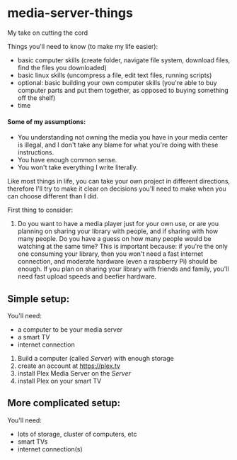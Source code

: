 # media-server-things
My take on cutting the cord


Things you'll need to know (to make my life easier):

- basic computer skills (create folder, navigate file system, download files, find the files you downloaded)
- basic linux skills (uncompress a file, edit text files, running scripts)
- optional: basic building your own computer skills (you're able to buy computer parts and put them together, as opposed to buying something off the shelf)
- time

#### Some of my assumptions:
- You understanding not owning the media you have in your media center is illegal, and I don't take any blame for what you're doing with these instructions.
- You have enough common sense.
- You won't take everything I write literally.


Like most things in life, you can take your own project in different directions, therefore I'll try to make it clear on decisions you'll need to make when you can choose different than I did.

First thing to consider:
1) Do you want to have a media player just for your own use, or are you planning on sharing your library with people, and if sharing with how many people. Do you have a guess on how many people would be watching at the same time?
This is important because: if you're the only one consuming your library, then you won't need a fast internet connection, and moderate hardware (even a raspberry Pi) should be enough.
If you plan on sharing your library with friends and family, you'll need fast upload speeds and beefier hardware.



## Simple setup:
You'll need:
- a computer to be your media server
- a smart TV
- internet connection

1) Build a computer (called *Server*)  with enough storage
2) create an account at https://plex.tv
3) install Plex Media Server on the *Server*
4) install Plex on your smart TV

## More complicated setup:
You'll need:
- lots of storage, cluster of computers, etc
- smart TVs
- internet connection(s)
